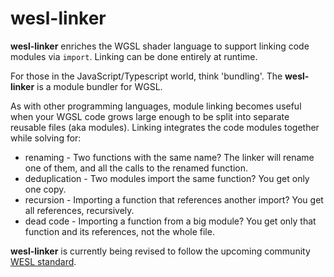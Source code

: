 # wesl-linker

**wesl-linker** enriches the WGSL shader language to support
linking code modules via `import`.
Linking can be done entirely at runtime.

For those in the JavaScript/Typescript world, think 'bundling'.
The **wesl-linker** is a module bundler for WGSL.

As with other programming languages,
module linking becomes useful when your WGSL code grows
large enough to be split into separate reusable files (aka modules).
Linking integrates the code modules together while solving for:

* renaming - Two functions with the same name?
The linker will rename one of them, and all the calls to the renamed function.
* deduplication - Two modules import the same function? You get only one copy.
* recursion - Importing a function that references another import? You get all references, recursively.
* dead code - Importing a function from a big module?
You get only that function and its references, not the whole file.

**wesl-linker** is currently being revised to follow the upcoming community [WESL standard](https://github.com/wgsl-tooling-wg/wesl-spec).
